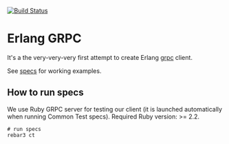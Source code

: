 [![Build Status](https://travis-ci.org/palkan/erlgrpc.svg?branch=master)](https://travis-ci.org/palkan/erlgrpc)

Erlang GRPC
=====

It's a the very-very-very first attempt to create Erlang [grpc](http://grpc.io) client.

See [specs](/specs) for working examples.

## How to run specs

We use Ruby GRPC server for testing our client (it is launched automatically when running Common Test specs).
Required Ruby version: >= 2.2.

```shell
# run specs
rebar3 ct
```

